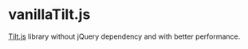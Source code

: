 # vanillaTilt.js
[Tilt.js](https://github.com/gijsroge/tilt.js) library without jQuery dependency and with better performance.

